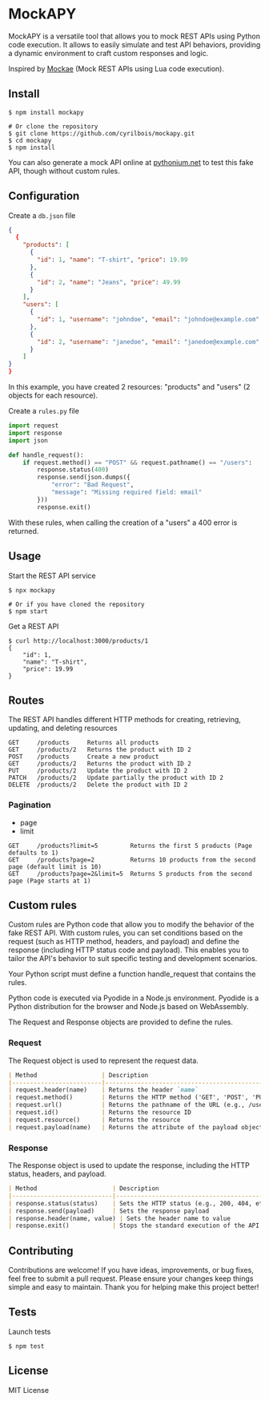# MockAPY

MockAPY is a versatile tool that allows you to mock REST APIs using Python code execution. It allows to easily simulate and test API behaviors, providing a dynamic environment to craft custom responses and logic.

Inspired by [Mockae](https://github.com/cyrilbois/mockae) (Mock REST APIs using Lua code execution).

## Install

```shell
$ npm install mockapy

# Or clone the repository
$ git clone https://github.com/cyrilbois/mockapy.git
$ cd mockapy
$ npm install
```

You can also generate a mock API online at [pythonium.net](https://pythonium.net/mockapy) to test this fake API, though without custom rules.

## Configuration

Create a `db.json` file

```json
{
  {
    "products": [
      {
        "id": 1, "name": "T-shirt", "price": 19.99
      },
      {
        "id": 2, "name": "Jeans", "price": 49.99
      }
    ],
    "users": [
      {
        "id": 1, "username": "johndoe", "email": "johndoe@example.com"
      },
      {
        "id": 2, "username": "janedoe", "email": "janedoe@example.com"
      }
    ]
}
}
```
In this example, you have created 2 resources: "products" and "users" (2 objects for each resource).

Create a `rules.py` file

```py
import request
import response
import json

def handle_request():
    if request.method() == "POST" && request.pathname() == "/users":
        response.status(400)
        response.send(json.dumps({
            "error": "Bad Request",
            "message": "Missing required field: email"
        }))
        response.exit()
```
With these rules, when calling the creation of a "users" a 400 error is returned.

## Usage

Start the REST API service

```shell
$ npx mockapy

# Or if you have cloned the repository
$ npm start
```

Get a REST API

```shell
$ curl http://localhost:3000/products/1
{
    "id": 1,
    "name": "T-shirt",
    "price": 19.99
}
```

## Routes

The REST API handles different HTTP methods for creating, retrieving, updating, and deleting resources


```
GET     /products     Returns all products
GET     /products/2   Returns the product with ID 2
POST    /products     Create a new product
GET     /products/2   Returns the product with ID 2
PUT     /products/2   Update the product with ID 2
PATCH   /products/2   Update partially the product with ID 2
DELETE  /products/2   Delete the product with ID 2
```

### Pagination

- page
- limit 

```
GET     /products?limit=5         Returns the first 5 products (Page defaults to 1)
GET     /products?page=2          Returns 10 products from the second page (default limit is 10)
GET     /products?page=2&limit=5  Returns 5 products from the second page (Page starts at 1)
```

## Custom rules

Custom rules are Python code that allow you to modify the behavior of the fake REST API. With custom rules, you can set conditions based on the request (such as HTTP method, headers, and payload) and define the response (including HTTP status code and payload). This enables you to tailor the API's behavior to suit specific testing and development scenarios.

Your Python script must define a function handle_request that contains the rules.

Python code is executed via Pyodide in a Node.js environment. Pyodide is a Python distribution for the browser and Node.js based on WebAssembly.

The Request and Response objects are provided to define the rules.

### Request

The Request object is used to represent the request data.

```md
| Method                  | Description                                                                        |
|-------------------------|------------------------------------------------------------------------------------|
| request.header(name)    | Returns the header `name`                                                          |
| request.method()        | Returns the HTTP method ('GET', 'POST', 'PUT', 'PATCH', 'DELETE')                  |
| request.url()           | Returns the pathname of the URL (e.g., /users/23).                                 |
| request.id()            | Returns the resource ID                                                            |
| request.resource()      | Returns the resource                                                               |
| request.payload(name)   | Returns the attribute of the payload object with the name specified in `name`      |
```

###  Response

The Response object is used to update the response, including the HTTP status, headers, and payload.

```md
| Method                     | Description                                                                                     |
|----------------------------|-------------------------------------------------------------------------------------------------|
| response.status(status)    | Sets the HTTP status (e.g., 200, 404, etc.)                                                     |
| response.send(payload)     | Sets the response payload                                                                       |
| response.header(name, value) | Sets the header name to value                                                                  |
| response.exit()            | Stops the standard execution of the API (No action or resource loading will be performed)       |
```

## Contributing
Contributions are welcome! If you have ideas, improvements, or bug fixes, feel free to submit a pull request. 
Please ensure your changes keep things simple and easy to maintain. Thank you for helping make this project better!

## Tests

Launch tests

```shell
$ npm test
```

## License

MIT License
